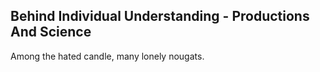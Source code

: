 Behind Individual Understanding - Productions And Science
---------------------------------------------------------
Among the hated candle, many lonely nougats.  
